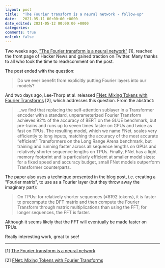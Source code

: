 ```yaml
---
layout: post
title:  "The Fourier transform is a neural network - follow-up"
date:   2021-05-11 00:00:00 +0000
date_edited: 2021-05-12 00:00:00 +0000
categories:
comments: true
nolink: false
---
```


Two weeks ago, ["The Fourier transform is a neural network"](https://sidsite.com/posts/fourier-nets/) [1], reached the front page of Hacker News and gained traction on Twitter.
Many thanks to all who took the time to read/comment on the post.

The post ended with the question: 

> Do we ever benefit from explicitly putting Fourier layers into our models?

And two days ago, Lee-Thorp et al. released [FNet: Mixing Tokens with Fourier Transforms](https://arxiv.org/abs/2105.03824) [2], which addresses this question. From the abstract:

> ...we find that replacing the self-attention sublayer in a Transformer  encoder  with  a  standard,  unparameterized Fourier Transform achieves 92% of the accuracy of BERT on the GLUE benchmark, but pre-trains and runs up to seven times faster on GPUs and twice as fast on TPUs. The resulting model, which we name FNet, scales very efficiently to long inputs, matching the accuracy of the most accurate “efficient” Transformers on the Long Range Arena benchmark, but training  and  running  faster  across  all  sequence lengths on GPUs and relatively shorter sequence lengths on TPUs. Finally, FNet has a light memory footprint and is particularly efficient at smaller model sizes: for a fixed speed and accuracy budget, small FNet models outperform Transformer counterparts.

The paper also uses a technique presented in the blog post, i.e. creating a "Fourier matrix", to use as a Fourier layer (but they throw away the imaginary part):

> On  TPUs:  for  relatively  shorter  sequences (≤8192 tokens), it is faster to precompute the DFT matrix and then compute the Fourier Transform through matrix multiplications than using the FFT; for longer sequences, the FFT is faster.

Although it seems likely that the FFT will eventually be made faster on TPUs.

Really interesting work, great to see!

---

[1] [The Fourier transform is a neural network](https://sidsite.com/posts/fourier-nets/)

[2] [FNet: Mixing Tokens with Fourier Transforms](https://arxiv.org/abs/2105.03824)

